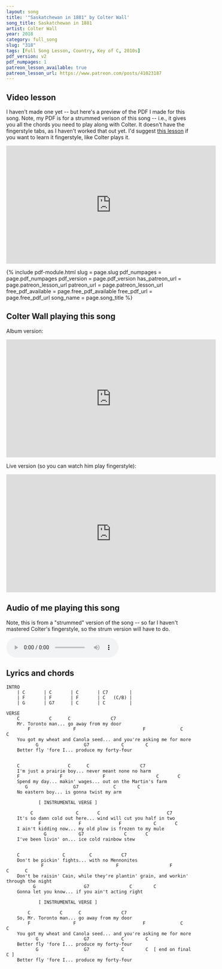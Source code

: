 ```yaml
---
layout: song
title: '"Saskatchewan in 1881" by Colter Wall'
song_title: Saskatchewan in 1881
artist: Colter Wall
year: 2018
category: full_song
slug: "318"
tags: [Full Song Lesson, Country, Key of C, 2010s]
pdf_version: v2
pdf_numpages: 1
patreon_lesson_available: true
patreon_lesson_url: https://www.patreon.com/posts/41023187
---
```


<!-- patreon_lesson_available: true
patreon_lesson_url: https://www.patreon.com/posts/40474671 -->

<!-- https://youtu.be/SyahJJ332uk -->

## Video lesson

I haven't made one yet -- but here's a preview of the PDF I made for this song. Note, my PDF is for a strummed verison of this song -- i.e., it gives you all the chords you need to play along with Colter. It doesn't have the fingerstyle tabs, as I haven't worked that out yet. I'd suggest [this lesson](http://www.banthamlegend.com/Saskatchewan-in-1881/) if you want to learn it fingerstyle, like Colter plays it.

<iframe width="560" height="315" src="https://www.youtube.com/embed/6BBD4pNVNcA" frameborder="0" allow="accelerometer; autoplay; encrypted-media; gyroscope; picture-in-picture" allowfullscreen></iframe>

{% include pdf-module.html slug = page.slug pdf_numpages = page.pdf_numpages pdf_version = page.pdf_version has_patreon_url = page.patreon_lesson_url patreon_url = page.patreon_lesson_url free_pdf_available = page.free_pdf_available free_pdf_url = page.free_pdf_url song_name = page.song_title %}

## Colter Wall playing this song

Album version:

<iframe width="560" height="315" src="https://www.youtube.com/embed/E-GLE_zo2MY" frameborder="0" allow="accelerometer; autoplay; encrypted-media; gyroscope; picture-in-picture" allowfullscreen></iframe>

Live version (so you can watch him play fingerstyle):

<iframe width="560" height="315" src="https://www.youtube.com/embed/VrIUdXrRZuY" frameborder="0" allow="accelerometer; autoplay; encrypted-media; gyroscope; picture-in-picture" allowfullscreen></iframe>

## Audio of me playing this song

Note, this is from a "strummed" version of the song -- so far I haven't mastered Colter's fingerstyle, so the strum version will have to do.

<audio controls>
  <source src="/audio/323_saskatchewan_playthrough.mp3" type="audio/mpeg">
Your browser does not support the audio element.
</audio>

## Lyrics and chords

    INTRO
        | C       | C       | C       | C7        |
        | F       | F       | F       | C   (C/B) |
        | G       | G7      | C       | C         |

    VERSE
        C           C      C               C7
        Mr. Toronto man... go away from my door
            F                F                         F             C       C
        You got my wheat and Canola seed... and you're asking me for more
               G                 G7            C        C
        Better fly 'fore I... produce my forty-four


        C                  C      C                   C7
        I'm just a prairie boy... never meant none no harm
        F               F               F                   C       C
        Spend my day... makin' wages... out on the Martin's farm
           G                 G7             C        C
        No eastern boy... is gonna twist my arm

                [ INSTRUMENTAL VERSE ]    

             C                C       C                         C7
        It's so damn cold out here... wind will cut you half in two
                F              F              F            C       C
        I ain't kidding now... my old plow is frozen to my mule
                  G            G7               C       C
        I've been livin' on... ice cold rainbow stew


        C                C         C           C7
        Don't be pickin' fights... with no Mennonites
                 F                           F                   F                   C      C
        Don't be raisin' Cain, while they're plantin' grain, and workin' through the night
              G                  G7               C        C
        Gonna let you know... if you ain't acting right

                [ INSTRUMENTAL VERSE ]  

            C           C      C               C7
        So, Mr. Toronto man... go away from my door
            F                F                         F             C      C
        You got my wheat and Canola seed... and you're asking me for more
               G                 G7            C        C
        Better fly 'fore I... produce my forty-four
               G                 G7            C        C  [ end on final C ]
        Better fly 'fore I... produce my forty-four
